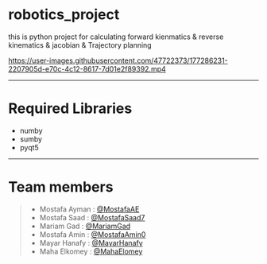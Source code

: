 # robotics_project
this is python project for calculating forward kienmatics & reverse kinematics & jacobian & Trajectory planning

https://user-images.githubusercontent.com/47722373/177286231-2207905d-e70c-4c12-8617-7d01e2f89392.mp4

___
# Required Libraries  

- numby
- sumby
- pyqt5 
___

# Team members
> * Mostafa Ayman : [@MostafaAE ]( https://github.com/MostafaAE)
> * Mostafa Saad  : [@MostafaSaad7 ]( https://github.com/MostafaSaad7)
> * Mariam Gad : [@MariamGad  ]( https://github.com/Mariamgad)
> * Mostafa Amin : [@MostafaAmin0 ]( https://github.com/MostafaAmin0 )
> * Mayar Hanafy : [@MayarHanafy ]( https://github.com/MayarHanafy)
> * Maha Elkomey : [@MahaElomey ]( https://github.com/MahaElomey )
